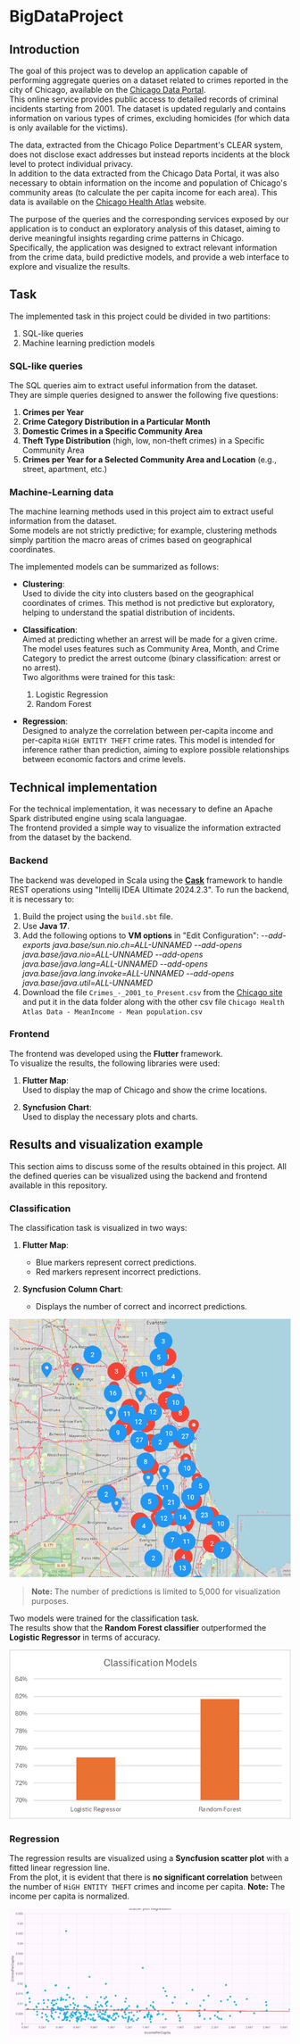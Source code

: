 # BigDataProject

## Introduction

The goal of this project was to develop an application capable of performing aggregate queries on a dataset related to crimes reported in the city of Chicago, available on the [Chicago Data Portal](https://data.cityofchicago.org/).  
This online service provides public access to detailed records of criminal incidents starting from 2001. The dataset is updated regularly and contains information on various types of crimes, excluding homicides (for which data is only available for the victims). 

The data, extracted from the Chicago Police Department's CLEAR system, does not disclose exact addresses but instead reports incidents at the block level to protect individual privacy.  
In addition to the data extracted from the Chicago Data Portal, it was also necessary to obtain information on the income and population of Chicago's community areas (to calculate the per capita income for each area). This data is available on the [Chicago Health Atlas](https://chicagohealthatlas.org/) website.

The purpose of the queries and the corresponding services exposed by our application is to conduct an exploratory analysis of this dataset, aiming to derive meaningful insights regarding crime patterns in Chicago.  
Specifically, the application was designed to extract relevant information from the crime data, build predictive models, and provide a web interface to explore and visualize the results.

## Task

The implemented task in this project could be divided in two partitions:

1) SQL-like queries
2) Machine learning prediction models

### SQL-like queries

The SQL queries aim to extract useful information from the dataset.  
They are simple queries designed to answer the following five questions:

1. **Crimes per Year**  
2. **Crime Category Distribution in a Particular Month**  
3. **Domestic Crimes in a Specific Community Area**  
4. **Theft Type Distribution** (high, low, non-theft crimes) in a Specific Community Area  
5. **Crimes per Year for a Selected Community Area and Location** (e.g., street, apartment, etc.)


### Machine-Learning data

The machine learning methods used in this project aim to extract useful information from the dataset.  
Some models are not strictly predictive; for example, clustering methods simply partition the macro areas of crimes based on geographical coordinates.

The implemented models can be summarized as follows:

- **Clustering**:  
  Used to divide the city into clusters based on the geographical coordinates of crimes. This method is not predictive but exploratory, helping to understand the spatial distribution of incidents.

- **Classification**:  
  Aimed at predicting whether an arrest will be made for a given crime. The model uses features such as Community Area, Month, and Crime Category to predict the arrest outcome (binary classification: arrest or no arrest).  
  Two algorithms were trained for this task:
  1) Logistic Regression
  2) Random Forest

- **Regression**:  
  Designed to analyze the correlation between per-capita income and per-capita `HiGH ENTITY THEFT` crime rates. This model is intended for inference rather than prediction, aiming to explore possible relationships between economic factors and crime levels.

## Technical implementation

For the technical implementation, it was necessary to define an Apache Spark distributed engine using scala languagae.  
The frontend provided a simple way to visualize the information extracted from the dataset by the backend.

### Backend

The backend was developed in Scala using the [**Cask**](https://com-lihaoyi.github.io/cask/) framework to handle REST operations using "Intellij IDEA Ultimate 2024.2.3".
To run the backend, it is necessary to:

1. Build the project using the `build.sbt` file.
2. Use **Java 17**.
3. Add the following options to **VM options** in "Edit Configuration":
 *--add-exports java.base/sun.nio.ch=ALL-UNNAMED --add-opens java.base/java.nio=ALL-UNNAMED --add-opens java.base/java.lang=ALL-UNNAMED --add-opens java.base/java.lang.invoke=ALL-UNNAMED --add-opens java.base/java.util=ALL-UNNAMED*
4. Download the file ```Crimes_-_2001_to_Present.csv``` from the [Chicago site](https://data.cityofchicago.org/Public-Safety/Crimes-2001-to-Present/ijzp-q8t2/about_data) and put it in the data folder along with the other csv file `Chicago Health Atlas Data - MeanIncome - Mean population.csv`

### Frontend

The frontend was developed using the **Flutter** framework.  
To visualize the results, the following libraries were used:

1. **Flutter Map**:  
   Used to display the map of Chicago and show the crime locations.

2. **Syncfusion Chart**:  
   Used to display the necessary plots and charts.

## Results and visualization example

This section aims to discuss some of the results obtained in this project.
All the defined queries can be visualized using the backend and frontend available in this repository.

### Classification

The classification task is visualized in two ways:

1. **Flutter Map**:  
   - Blue markers represent correct predictions.  
   - Red markers represent incorrect predictions.

2. **Syncfusion Column Chart**:  
   - Displays the number of correct and incorrect predictions.

![Classification map](assets/classification_map.png)

> **Note:** The number of predictions is limited to 5,000 for visualization purposes.

Two models were trained for the classification task.  
The results show that the **Random Forest classifier** outperformed the **Logistic Regressor** in terms of accuracy.

![Classification map](assets/classification_model_chart.png)

### Regression

The regression results are visualized using a **Syncfusion scatter plot** with a fitted linear regression line.  
From the plot, it is evident that there is **no significant correlation** between the number of `HiGH ENTITY THEFT` crimes and income per capita.
**Note:** The income per capita is normalized.

![Classification map](assets/regression_plot.png)


